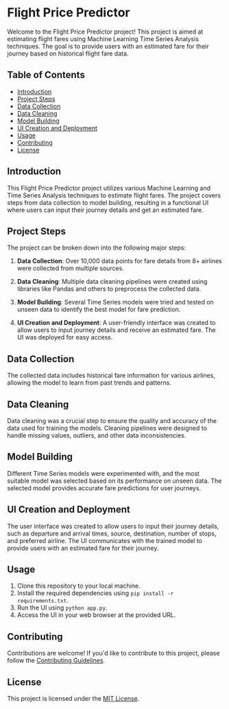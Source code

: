 # Flight Price Predictor

Welcome to the Flight Price Predictor project! This project is aimed at estimating flight fares using Machine Learning Time Series Analysis techniques. The goal is to provide users with an estimated fare for their journey based on historical flight fare data.

## Table of Contents

- [Introduction](#introduction)
- [Project Steps](#project-steps)
- [Data Collection](#data-collection)
- [Data Cleaning](#data-cleaning)
- [Model Building](#model-building)
- [UI Creation and Deployment](#ui-creation-and-deployment)
- [Usage](#usage)
- [Contributing](#contributing)
- [License](#license)

## Introduction

This Flight Price Predictor project utilizes various Machine Learning and Time Series Analysis techniques to estimate flight fares. The project covers steps from data collection to model building, resulting in a functional UI where users can input their journey details and get an estimated fare.

## Project Steps

The project can be broken down into the following major steps:

1. **Data Collection**: Over 10,000 data points for fare details from 8+ airlines were collected from multiple sources.

2. **Data Cleaning**: Multiple data cleaning pipelines were created using libraries like Pandas and others to preprocess the collected data.

3. **Model Building**: Several Time Series models were tried and tested on unseen data to identify the best model for fare prediction.

4. **UI Creation and Deployment**: A user-friendly interface was created to allow users to input journey details and receive an estimated fare. The UI was deployed for easy access.

## Data Collection

The collected data includes historical fare information for various airlines, allowing the model to learn from past trends and patterns.

## Data Cleaning

Data cleaning was a crucial step to ensure the quality and accuracy of the data used for training the models. Cleaning pipelines were designed to handle missing values, outliers, and other data inconsistencies.

## Model Building

Different Time Series models were experimented with, and the most suitable model was selected based on its performance on unseen data. The selected model provides accurate fare predictions for user journeys.

## UI Creation and Deployment

The user interface was created to allow users to input their journey details, such as departure and arrival times, source, destination, number of stops, and preferred airline. The UI communicates with the trained model to provide users with an estimated fare for their journey.

## Usage

1. Clone this repository to your local machine.
2. Install the required dependencies using `pip install -r requirements.txt`.
3. Run the UI using `python app.py`.
4. Access the UI in your web browser at the provided URL.

## Contributing

Contributions are welcome! If you'd like to contribute to this project, please follow the [Contributing Guidelines](CONTRIBUTING.md).

## License

This project is licensed under the [MIT License](LICENSE).
